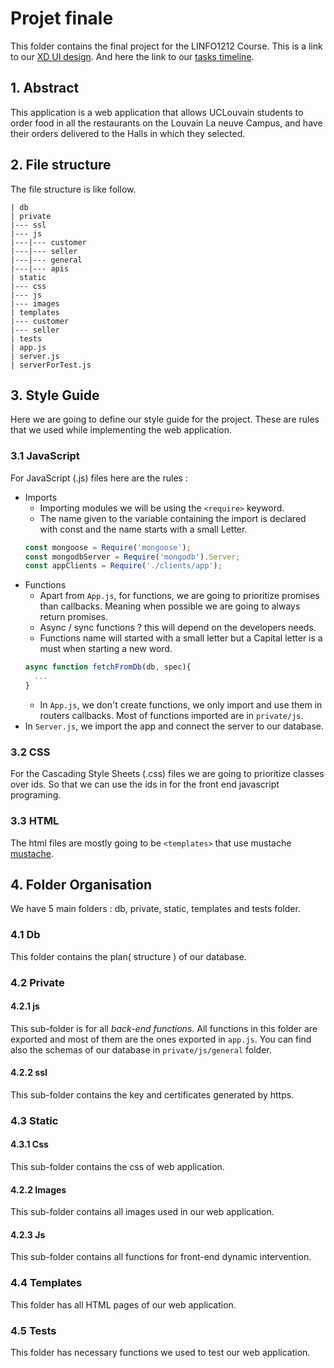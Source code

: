 # Projet finale
This folder contains the final project for the LINFO1212 Course. 
This is a link to our [XD UI design](https://xd.adobe.com/view/55df3040-04f0-4185-98be-db1e66c10891-008c/).
And here the link to our [tasks timeline](https://docs.google.com/document/d/1ffFzls8U0NDZME7glb_DqhvGBNL_LUBWAEz5BC5bzjw/edit).
## 1. Abstract
This application is a web application that allows UCLouvain students to order food in all the restaurants on the Louvain La neuve Campus, and have their orders delivered to the Halls in which they selected. 
## 2. File structure
The file structure is like follow.
```
| db
| private
|--- ssl
|--- js
|---|--- customer
|---|--- seller
|---|--- general
|---|--- apis
| static
|--- css
|--- js
|--- images
| templates
|--- customer
|--- seller
| tests
| app.js
| server.js
| serverForTest.js
```

## 3. Style Guide 
Here we are going to define our style guide for the project. These are rules that we used while implementing the web application.

### 3.1 JavaScript
For JavaScript (.js) files here are the rules : 

* Imports 
  * Importing modules we will be using the `<require>` keyword.
  * The name given to the variable containing the import is declared with const and the name starts with a small Letter.
  ```js
  const mongoose = Require('mongoose');
  const mongodbServer = Require('mongodb').Server;
  const appClients = Require('./clients/app');
  ```
* Functions 
  * Apart from `App.js`, for functions, we are going to prioritize promises than callbacks. Meaning when possible we are going to always return promises. 
  * Async / sync functions ? this will depend on the developers needs.
  * Functions name will started with a small letter but a Capital letter is a must when starting a new word.
  ```js
  async function fetchFromDb(db, spec){
    ...
  }
  ```
  * In `App.js`, we don't create functions, we only import and use them in routers callbacks. Most of functions imported are in `private/js`.
* In `Server.js`, we import the app and connect the server to our database.
  
 ### 3.2 CSS 
 For the Cascading Style Sheets (.css) files we are going to prioritize classes over ids. So that we can use the ids in for the front end javascript programing.
 
 ### 3.3 HTML
 The html files are mostly going to be `<templates>` that use mustache [mustache](https://github.com/janl/mustache.js).
 
 ## 4. Folder Organisation
 We have 5 main folders : db, private, static, templates and tests folder.
 
 ### 4.1 Db
 This folder contains the plan( structure ) of our database.
 
 ### 4.2 Private 
 
 #### 4.2.1 js
  This sub-folder is for all *back-end functions*. All functions in this folder are exported and most of them are the ones exported in `app.js`. 
  You can find also the schemas of our database in `private/js/general` folder.
 
 #### 4.2.2 ssl
  This sub-folder contains the key and certificates generated by https. 
 
 ### 4.3 Static
 
 #### 4.3.1 Css
  This sub-folder contains the css of web application.
 
 #### 4.2.2 Images
  This sub-folder contains all images used in our web application.
 
 #### 4.2.3 Js
  This sub-folder contains all functions for front-end dynamic intervention.
 
 ### 4.4 Templates
  This folder has all HTML pages of our web application.

 ### 4.5 Tests
  This folder has necessary functions we used to test our web application.
 
 

